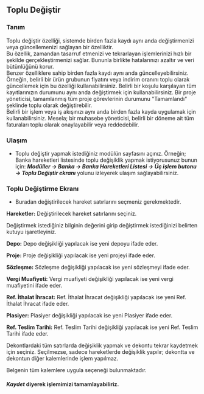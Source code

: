 
## Toplu Değiştir

### Tanım

Toplu değiştir özelliği, sistemde birden fazla kaydı aynı anda değiştirmenizi veya güncellemenizi sağlayan bir özelliktir.  
Bu özellik, zamandan tasarruf etmenizi ve tekrarlayan işlemlerinizi hızlı bir şekilde gerçekleştirmenizi sağlar. Bununla birlikte hatalarınızı azaltır ve veri bütünlüğünü korur.   
Benzer özelliklere sahip birden fazla kaydı aynı anda güncelleyebilirsiniz. 
Örneğin, belirli bir ürün grubunun fiyatını veya indirim oranını toplu olarak güncellemek için bu özelliği kullanabilirsiniz.
Belirli bir koşulu karşılayan tüm kayıtlarınızın durumunu aynı anda değiştirmek için kullanabilirsiniz. Bir proje yöneticisi, tamamlanmış tüm proje görevlerinin durumunu "Tamamlandı" şeklinde toplu olarak değiştirebilir.  
Belirli bir işlem veya iş akışınızı aynı anda birden fazla kayda uygulamak için kullanabilirsiniz. 
Mesela; bir muhasebe yöneticisi, belirli bir döneme ait tüm faturaları toplu olarak onaylayabilir veya reddedebilir.

### Ulaşım 

- Toplu değiştir yapmak istediğiniz modülün sayfasını açınız. 
Örneğin; Banka hareketleri listesinde toplu değişiklik yapmak istiyorusunuz bunun için:
***Modüller -> Banka -> Banka Hareketleri Listesi -> Üç işlem butonu -> Toplu Değiştir ekranı*** yolunu izleyerek ulaşım sağlayabilirsiniz.

### Toplu Değiştirme Ekranı 

* Buradan değiştirilecek hareket satırlarını seçmeniz gerekmektedir.

**Hareketler:** Değiştirilecek hareket satırlarını seçiniz.

Değiştirmek istediğiniz bilginin değerini girip değiştirmek istediğinizi belirten kutuyu işaretleyiniz.

**Depo:** Depo değişikliği yapılacak ise yeni depoyu ifade eder.

**Proje:** Proje değişikliği yapılacak ise yeni projeyi ifade eder.

**Sözleşme:** Sözleşme değişikliği yapılacak ise yeni sözleşmeyi ifade eder.

**Vergi Muafiyeti:** Vergi muafiyeti değişikliği yapılacak ise yeni vergi muafiyetini ifade eder.

**Ref. İthalat İhracat:** Ref. İthalat İhracat değişikliği yapılacak ise yeni Ref. İthalat İhracat ifade eder.

**Plasiyer:** Plasiyer değişikliği yapılacak ise yeni Plasiyer ifade eder.

**Ref. Teslim Tarihi:** Ref. Teslim Tarihi değişikliği yapılacak ise yeni Ref. Teslim Tarihi ifade eder.


Dekontlardaki tüm satırlarda değişiklik yapmak ve dekontu tekrar kaydetmek için seçiniz. 
Seçilmezse, sadece hareketlerde değişiklik yapılır; dekontta ve dekontun diğer kalemlerinde işlem yapılmaz.

Belgenin tüm kalemlere uygula seçeneği bulunmaktadır.


#### *_Kaydet_* diyerek işlemimizi tamamlayabiliriz.